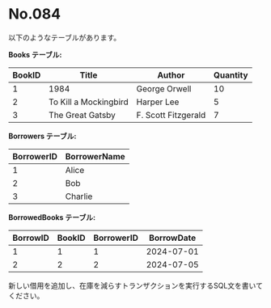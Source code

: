 # No.084

以下のようなテーブルがあります。

**Books テーブル:**

| BookID | Title                 | Author             | Quantity |
|--------|-----------------------|--------------------|----------|
| 1      | 1984                  | George Orwell      | 10       |
| 2      | To Kill a Mockingbird | Harper Lee         | 5        |
| 3      | The Great Gatsby      | F. Scott Fitzgerald| 7        |

**Borrowers テーブル:**

| BorrowerID | BorrowerName |
|------------|--------------|
| 1          | Alice        |
| 2          | Bob          |
| 3          | Charlie      |

**BorrowedBooks テーブル:**

| BorrowID | BookID | BorrowerID | BorrowDate |
|----------|--------|------------|------------|
| 1        | 1      | 1          | 2024-07-01 |
| 2        | 2      | 2          | 2024-07-05 |

新しい借用を追加し、在庫を減らすトランザクションを実行するSQL文を書いてください。
